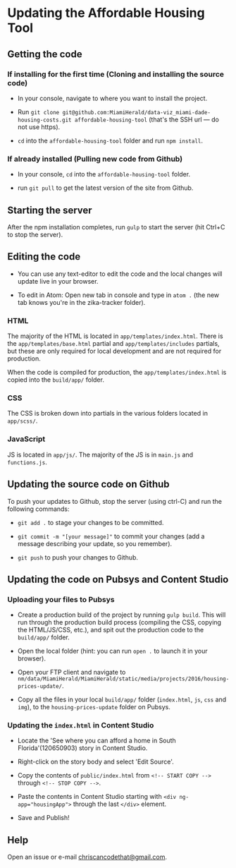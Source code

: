 # Updating the Affordable Housing Tool

## Getting the code

### If installing for the first time (Cloning and installing the source code)

* In your console, navigate to where you want to install the project.

* Run `git clone git@github.com:MiamiHerald/data-viz_miami-dade-housing-costs.git affordable-housing-tool` (that's the SSH url — do not use https).

* `cd` into the `affordable-housing-tool` folder and run `npm install`.

### If already installed (Pulling new code from Github)

* In your console, `cd` into the `affordable-housing-tool` folder.

* run `git pull` to get the latest version of the site from Github.

## Starting the server

After the npm installation completes, run `gulp` to start the server (hit Ctrl+C to stop the server).

## Editing the code

* You can use any text-editor to edit the code and the local changes will update live in your browser.

* To edit in Atom: Open new tab in console and type in `atom .` (the new tab knows you're in the zika-tracker folder).

### HTML

The majority of the HTML is located in `app/templates/index.html`.  There is the `app/templates/base.html` partial and `app/templates/includes` partials, but these are only required for local development and are not required for production.

When the code is compiled for production, the `app/templates/index.html` is copied into the `build/app/` folder.

### CSS

The CSS is broken down into partials in the various folders located in `app/scss/`.

### JavaScript

JS is located in `app/js/`.  The majority of the JS is in `main.js` and `functions.js`.

## Updating the source code on Github

To push your updates to Github, stop the server (using ctrl-C) and run the following commands:

* `git add .` to stage your changes to be committed.

* `git commit -m "[your message]"` to commit your changes (add a message describing your update, so you remember).

* `git push` to push your changes to Github.

## Updating the code on Pubsys and Content Studio

### Uploading your files to Pubsys

* Create a production build of the project by running `gulp build`.  This will run through the production build process (compiling the CSS, copying the HTML/JS/CSS, etc.), and spit out the production code to the `build/app/` folder.

* Open the local folder (hint: you can run `open .` to launch it in your browser).

* Open your FTP client and navigate to `nm/data/MiamiHerald/MiamiHerald/static/media/projects/2016/housing-prices-update/`.

* Copy all the files in your local `build/app/` folder (`index.html`, `js`, `css` and `img`), to the `housing-prices-update` folder on Pubsys.

### Updating the `index.html` in Content Studio

* Locate the 'See where you can afford a home in South Florida'(120650903) story in Content Studio.

* Right-click on the story body and select 'Edit Source'.

* Copy the contents of `public/index.html` from `<!-- START COPY -->` through `<!-- STOP COPY -->`.

* Paste the contents in Content Studio starting with `<div ng-app="housingApp">` through the last `</div>` element.

* Save and Publish!

## Help

Open an issue or e-mail chriscancodethat@gmail.com.
